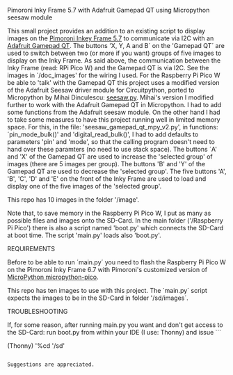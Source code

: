 
Pimoroni Inky Frame 5.7 with Adafruit Gamepad QT using Micropython seesaw module

This small project provides an addition to an existing script to display images on the [ Pimoroni Inkey Frame 5.7](https://shop.pimoroni.com/products/inky-frame-5-7?variant=40048398958675) to communicate via I2C with an [Adafruit Gamepad QT](https://www.adafruit.com/product/5743). 
The buttons 'X, Y, A and B´ on the 'Gamepad QT´ are used to switch between two (or more if you want) groups of five images to display on the Inky Frame.
As said above, the communication between the Inky Frame (read: RPi Pico W) and the Gamepad QT is via I2C. See the images in ´/doc_images' for the wiring I used. For the Raspberry Pi Pico W be able to 'talk' with the Gamepad QT this project uses a modified version of the Adafruit Seesaw driver module for Circuitpython, ported to Micropython by Mihai Dinculescu: [seesaw.py](https://github.com/mihai-dinculescu/micropython-adafruit-drivers/blob/master/seesaw/seesaw.py). Mihai's version I modified further to work
with the Adafruit Gamepad QT in Micropython. I had to add some functions from the Adafruit seesaw module. On the other hand I had to take some measures to have this project running well in limited memory space. For this, in the file: 'seesaw_gamepad_qt_mpy_v2.py', in functions: ´pin_mode_bulk()' and 'digital_read_bulk()', I had to add defaults to parameters 'pin' and 'mode', so that the calling program doesn't need to hand over these paramters (no need to use stack space).
The buttons ´A' and 'X' of the Gamepad QT are used to increase the 'selected group' of images (there are 5 images per group). The buttons 'B' and 'Y' of the Gamepad QT are used to decrease the 'selected group'. The five buttons 'A', 'B', 'C', 'D' and 'E' on the front of the Inky Frame are used to load and display one of the five images of the 'selected group'.

This repo has 10 images in the folder '/image'.

Note that, to save memory in the Raspberry Pi Pico W, I put as many as possible files and images onto the SD-Card.
In the main folder ('/Raspberry Pi Pico') there is also a script named 'boot.py' which connects the SD-Card at boot time.
The script 'main.py' loads also 'boot.py'.

REQUIREMENTS

Before to be able to run ´main.py´ you need to flash the Raspberry Pi Pico W on the Pimoroni Inky Frame 6.7 with Pimoroni's customized version of [MicroPython micropython-pico](https://github.com/pimoroni/pimoroni-pico/releases/latest/).

This repo has ten images to use with this project. The ´main.py´ script expects the images to be in the SD-Card in folder '/sd/images´.

TROUBLESHOOTING

If, for some reason, after running main.py you want and don't get access to the SD-Card: run boot.py from within your IDE (I use: Thonny) and issue ```

(Thonny) '%cd '/sd' <Enter>
```

Suggestions are appreciated.

